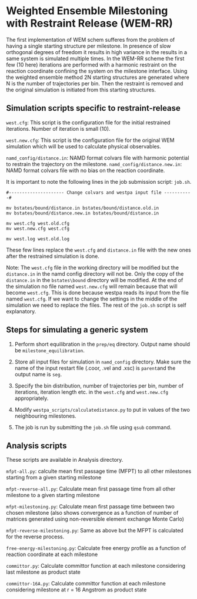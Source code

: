 # Weighted Ensemble Milestoning with Restraint Release (WEM-RR)

The first implementation of WEM schem sufferes from the problem of having a single starting structure per milestone. In presence of slow orthogonal degrees of freedom it results in high variance in the results in a same system is simulated multiple times. In the WEM-RR scheme the first few (10 here) iterations are performed with a harmonic restraint on the reaction coordinate confining the system on the milestone interface. Using the weighted ensemble method 2N starting structures are generated where N is the number of trajectories per bin. Then the restraint is removed and the original simulation is initiated from this starting structures. 

## Simulation scripts specific to restraint-release

```west.cfg```: This script is the configuration file for the initial restrained iterations. Number of iteration is small (10).

```west.new.cfg```: This script is the configuration file for the original WEM simulation which will be used to calculate physical observables.

```namd_config/distance.in```: NAMD format colvars file with harmonic potential to restrain the trajectory on the milestone.
```namd_config/distance.new.in```: NAMD format colvars file with no bias on the reaction coordinate. 

It is important to note the following lines in the job submission script: ```job.sh```.
```
#--------------------- Change colvars and westpa input file -----------#

mv bstates/bound/distance.in bstates/bound/distance.old.in
mv bstates/bound/distance.new.in bstates/bound/distance.in

mv west.cfg west.old.cfg
mv west.new.cfg west.cfg

mv west.log west.old.log
```
These few lines replace the ```west.cfg``` and ```distance.in``` file with the new ones after the restrained simulation is done. 

Note: The ```west.cfg``` file in the working directory will be modified but the ```distance.in``` in the namd config directory will not be. Only the copy of the ```distance.in``` in the ```bstates\bound``` directory will be modified. At the end of the simulation no file named ```west.new.cfg``` will remain because that will become ```west.cfg```. This is done because westpa reads its input from the file named ```west.cfg```. If we want to change the settings in the middle of the simulation we need to replace the files. The rest of the ```job.sh``` script is self explanatory.

## Steps for simulating a generic system

1) Perform short equilibration in the ```prep/eq``` directory. Output name should be ```milestone_equilibration```.

2) Store all input files for simulation in ```namd_config``` directory. Make sure the name of the input restart file (.coor, .vel and .xsc) is ```parent```and the output name is ```seg```.

3) Specify the bin distribution, number of trajectories per bin, number of iterations, iteration length etc. in the ```west.cfg``` and ```west.new.cfg``` appropriately.

4) Modify ```westpa_scripts/calculatedistance.py``` to put in values of the two neighbouring milestones.

5) The job is run by submitting the ```job.sh``` file using ```qsub``` command.


## Analysis scripts

These scripts are available in Analysis directory.

```mfpt-all.py```: calculte mean first passage time (MFPT) to all other milestones starting from a given starting milestone

```mfpt-reverse-all.py```: Calculate mean first passage time from all other milestone to a given starting milestone

```mfpt-milestoning.py```: Calculate mean first passage time between two chosen milestone (also shows convergence as a function of number of matrices generated using non-reversible element exchange Monte Carlo)

```mfpt-reverse-milestoning.py```: Same as above but the MFPT is calculated for the reverse process.

```free-energy-milestoning.py```: Calculate free energy profile as a function of reaction coordinate at each milestone

```committor.py```: Calculate committor function at each milestone considering last milestone as product state

```committor-16A.py```: Calculate committor function at each milestone considering milestone at r = 16 Angstrom as product state






